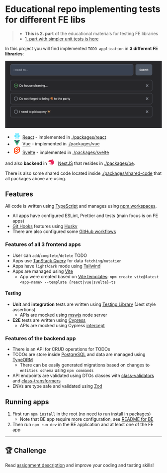 # Educational repo implementing tests for different FE libs

> - **This is 2. part** of the educational materials for testing FE
    libraries
> - [1. part with simpler unit tests is here](https://github.com/Vondry/JS-unit-test-examples)


In this project you will find implemented `TODO application` in **3 different FE libraries**:

<img src="./app-preview.png" width="700" alt="Application design"/>

- &nbsp;<img src="./packages/react/public/react.svg" width="20" alt="React" />&nbsp;&nbsp;[React](https://react.dev) -
  implemented in [./packages/react](./packages/react)
- &nbsp;<img src="./packages/vue/public/vue.svg" width="20" alt="Vue" />&nbsp;&nbsp;[Vue](https://vuejs.org) -
  implemented in [./packages/vue](./packages/vue)
- &nbsp;<img src="./packages/svelte/public/svelte.svg" width="20" alt="Svelte" />
  &nbsp;[Svelte](https://svelte.dev) - implemented in [./packages/svelte](./packages/svelte)

and also **backend** in <img src="./packages/be/nest-icon.svg" width="20" alt="Svelte" />
&nbsp;&nbsp;[NestJS](https://nestjs.com/) that resides in [./packages/be](./packages/be).

There is also some shared code located inside [./packages/shared-code](./packages/shared-code) that
all packages above are using.

## Features

All code is written using [TypeScript](https://www.typescriptlang.org) and manages
using [npm workspaces](https://docs.npmjs.com/cli/v10/using-npm/workspaces).

- All apps have configured ESLint, Prettier and tests (main focus is on FE apps)
- [Git Hooks](https://git-scm.com/book/en/v2/Customizing-Git-Git-Hooks) features
  using [Husky](https://github.com/typicode/husky)
- There are also configured some [GitHub workflows](.github/workflows)

### Features of all 3 frontend apps

- User can `add`/`complete`/`delete` TODO
- Apps use [TanStack Query](https://tanstack.com) for data `fetching`/`mutation`
- Apps have `light`/`dark` mode using [Tailwind](https://tailwindcss.com)
- Apps are managed using [Vite](https://vitejs.dev)
    - App were created based
      on [Vite templates](https://vitejs.dev/guide/#scaffolding-your-first-vite-project): `npm create vite@latest <app-name> --template {react|vue|svelte}-ts`

#### Testing

- **Unit** and **integration** tests are written using [Testing Library](https://testing-library.com) (Jest style
  assertions)
    - APIs are mocked using [mswjs](https://mswjs.io/) node server
- **E2E** tests are written using [Cypress](https://www.cypress.io)
    - APIs are mocked using Cypress [intercept](https://docs.cypress.io/api/commands/intercept)

### Features of the backend app

- There is an API for CRUD operations for TODOs
- TODOs are store inside [PostgreSQL](https://www.postgresql.org/) and data are managed
  using [TypeORM](https://typeorm.io)
    - There can be easily generated migrations based on changes to `entities schema` using `npm commands`
- API endpoints are validated using DTOs classes with [class-validators](https://github.com/typestack/class-validator)
  and [class-transformers](https://github.com/typestack/class-transformer)
- ENVs are type safe and validated using [Zod](https://zod.dev)

## Running apps

1. First run `npm install` in the root (no need to run install in packages)
    - Note that BE app require more configuration, see [README for BE](./packages/be/README.md)
2. Then run `npm run dev` in the BE application and at least one of the FE app

-------------

## 🏆 Challenge

Read [assignment description](./assignment/README.md) and improve your coding and testing skills!  
